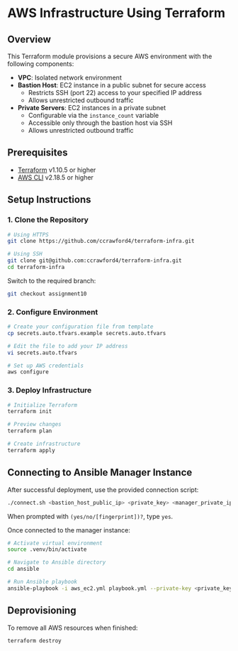 # AWS Infrastructure Using Terraform

## Overview

This Terraform module provisions a secure AWS environment with the following components:

- **VPC**: Isolated network environment
- **Bastion Host**: EC2 instance in a public subnet for secure access
  - Restricts SSH (port 22) access to your specified IP address
  - Allows unrestricted outbound traffic
- **Private Servers**: EC2 instances in a private subnet
  - Configurable via the `instance_count` variable
  - Accessible only through the bastion host via SSH
  - Allows unrestricted outbound traffic

## Prerequisites

- [Terraform](https://developer.hashicorp.com/terraform/install) v1.10.5 or higher
- [AWS CLI](https://docs.aws.amazon.com/cli/latest/userguide/getting-started-install.html) v2.18.5 or higher

## Setup Instructions

### 1. Clone the Repository

```bash
# Using HTTPS
git clone https://github.com/ccrawford4/terraform-infra.git 

# Using SSH
git clone git@github.com:ccrawford4/terraform-infra.git
cd terraform-infra
```

Switch to the required branch:

```bash
git checkout assignment10
```

### 2. Configure Environment

```bash
# Create your configuration file from template
cp secrets.auto.tfvars.example secrets.auto.tfvars

# Edit the file to add your IP address
vi secrets.auto.tfvars

# Set up AWS credentials
aws configure
```

### 3. Deploy Infrastructure

```bash
# Initialize Terraform
terraform init

# Preview changes
terraform plan

# Create infrastructure
terraform apply
```

## Connecting to Ansible Manager Instance

After successful deployment, use the provided connection script:

```bash
./connect.sh <bastion_host_public_ip> <private_key> <manager_private_ip>
```

When prompted with `(yes/no/[fingerprint])?`, type `yes`.

Once connected to the manager instance:

```bash
# Activate virtual environment
source .venv/bin/activate

# Navigate to Ansible directory
cd ansible

# Run Ansible playbook
ansible-playbook -i aws_ec2.yml playbook.yml --private-key <private_key>
```

## Deprovisioning

To remove all AWS resources when finished:

```bash
terraform destroy
```
